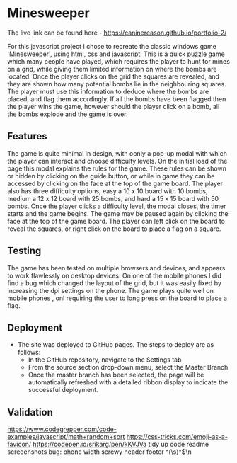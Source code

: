 # Minesweeper

The live link can be found here - https://caninereason.github.io/portfolio-2/

For this javascript project I chose to recreate the classic windows game 'Minesweeper', using html, css and javascript. This is a quick puzzle game which many people have played, which requires the player to hunt for mines on a grid, while giving them limited information on where the bombs are located. Once the player clicks on the grid the squares are revealed, and they are shown how many potential bombs lie in the neighbouring squares. The player must use this information to deduce where the bombs are placed, and flag them accordingly. If all the bombs have been flagged then the player wins the game, however should the player click on a bomb, all the bombs explode and the game is over.

## Features
The game is quite minimal in design, with oonly a pop-up modal with which the player can interact and choose difficulty levels. On the initial load of the page this modal explains the rules for the game. These rules can be shown or hidden by clicking on the guide button, or while in game they can be accessed by clicking on the face at the top of the game board. The player also has three difficulty options, easy a 10 x 10 board with 10 bombs, medium a 12 x 12 board with 25 bombs, and hard a 15 x 15 board with 50 bombs. Once the player clicks a difficulty level, the modal closes, the timer starts and the game begins. The game may be paused again by clicking the face at the top of the game board. The player can left click on the board to reveal the squares, or right click on the board to place a flag on a square.

## Testing
The game has been tested on multiple browsers and devices, and appears to work flawlessly on desktop devices. On one of the mobile phones I did find a bug which changed the layout of the grid, but it was easily fixed by increasing the dpi settings on the phone. The game plays quite well on  mobile phones , onl requiring the user to long press on the board to place a flag.

## Deployment

- The site was deployed to GitHub pages. The steps to deploy are as follows: 
  - In the GitHub repository, navigate to the Settings tab 
  - From the source section drop-down menu, select the Master Branch
  - Once the master branch has been selected, the page will be automatically refreshed with a detailed ribbon display to indicate the successful deployment. 


## Validation























https://www.codegrepper.com/code-examples/javascript/math+random+sort
https://css-tricks.com/emoji-as-a-favicon/
https://codepen.io/srikarg/pen/kKVJVa
tidy up code
readme
screeenshots
bug: phone width screwy
header footer 
^(\s)*$\n
